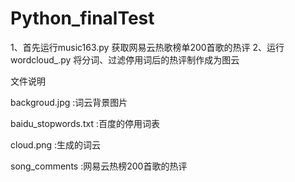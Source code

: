 # Python_finalTest


1、首先运行music163.py 获取网易云热歌榜单200首歌的热评
2、运行wordcloud_.py  将分词、过滤停用词后的热评制作成为图云


文件说明

backgroud.jpg :词云背景图片

baidu_stopwords.txt :百度的停用词表

cloud.png :生成的词云

song_comments :网易云热榜200首歌的热评


